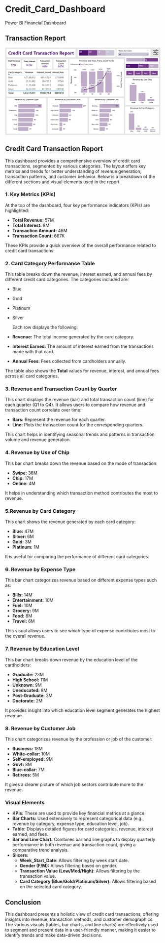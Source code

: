# Credit_Card_Dashboard
Power BI Financial Dashboard

## Transaction Report

![Transactional report](https://github.com/navinsingh1813/Credit_Card_Dashboard/blob/main/Image/1.%20Credit_Card%20Transactional%20Report.png)

## Credit Card Transaction Report

This dashboard provides a comprehensive overview of credit card transactions, segmented by various categories. The layout offers key metrics and trends for better understanding of revenue generation, transaction patterns, and customer behavior. Below is a breakdown of the different sections and visual elements used in the report.

### 1. Key Metrics (KPIs)

At the top of the dashboard, four key performance indicators (KPIs) are highlighted:

- **Total Revenue:** 57M
- **Total Interest:** 8M
- **Transaction Amount:** 46M
- **Transaction Count:** 667K

These KPIs provide a quick overview of the overall performance related to credit card transactions.

### 2. Card Category Performance Table

This table breaks down the revenue, interest earned, and annual fees by different credit card categories. The categories included are:

- Blue
- Gold
- Platinum
- Silver

  Each row displays the following:

- **Revenue:** The total income generated by the card category.
- **Interest Earned:** The amount of interest earned from the transactions made with that card.
- **Annual Fees:** Fees collected from cardholders annually.

The table also shows the **Total** values for revenue, interest, and annual fees across all card categories.


### 3. Revenue and Transaction Count by Quarter

This chart displays the revenue (bar) and total transaction count (line) for each quarter (Q1 to Q4). It allows users to compare how revenue and transaction count correlate over time:

- **Bars:** Represent the revenue for each quarter.
- **Line:** Plots the transaction count for the corresponding quarters.

This chart helps in identifying seasonal trends and patterns in transaction volume and revenue generation.


### 4. Revenue by Use of Chip

This bar chart breaks down the revenue based on the mode of transaction:

- **Swipe:** 36M
- **Chip:** 17M
- **Online:** 4M

It helps in understanding which transaction method contributes the most to revenue.


### 5.Revenue by Card Category

This chart shows the revenue generated by each card category:

- **Blue:** 47M
- **Silver:** 6M
- **Gold:** 3M
- **Platinum:** 1M

It is useful for comparing the performance of different card categories.

### 6. Revenue by Expense Type

This bar chart categorizes revenue based on different expense types such as:

- **Bills:** 14M
- **Entertainment:** 10M
- **Fuel:** 10M
- **Grocery:** 9M
- **Food:** 8M
- **Travel:** 6M

This visual allows users to see which type of expense contributes most to the overall revenue.


### 7. Revenue by Education Level

This bar chart breaks down revenue by the education level of the cardholders:

- **Graduate:** 23M
- **High School:** 11M
- **Unknown:** 9M
- **Uneducated:** 8M
- **Post-Graduate:** 3M
- **Doctorate:** 2M

It provides insight into which education level segment generates the highest revenue.


### 8. Revenue by Customer Job

This chart categorizes revenue by the profession or job of the customer:

- **Business:** 18M
- **White-collar:** 10M
- **Self-employed:** 9M
- **Govt:** 8M
- **Blue-collar:** 7M
- **Retirees:** 5M

It gives a clearer picture of which job sectors contribute more to the revenue.


### Visual Elements

- **KPIs:** These are used to provide key financial metrics at a glance.
- **Bar Charts:** Used extensively to represent categorical data (e.g., revenue by category, expense type, education level, job).
- **Table:** Displays detailed figures for card categories, revenue, interest earned, and fees.
- **Bar and Line Chart:** Combines bar and line graphs to display quarterly performance in both revenue and transaction count, giving a comparative trend analysis.
- **Slicers:**
    - **Week_Start_Date:** Allows filtering by week start date.
    - **Gender (F/M):** Allows filtering based on gender.
    - **Transaction Value (Low/Med/High):** Allows filtering by the transaction value.
    - **Card Category (Blue/Gold/Platinum/Silver):** Allows filtering based on the selected card category.

## Conclusion

This dashboard presents a holistic view of credit card transactions, offering insights into revenue, transaction methods, and customer demographics. The various visuals (tables, bar charts, and line charts) are effectively used to segment and present data in a user-friendly manner, making it easier to identify trends and make data-driven decisions.







































